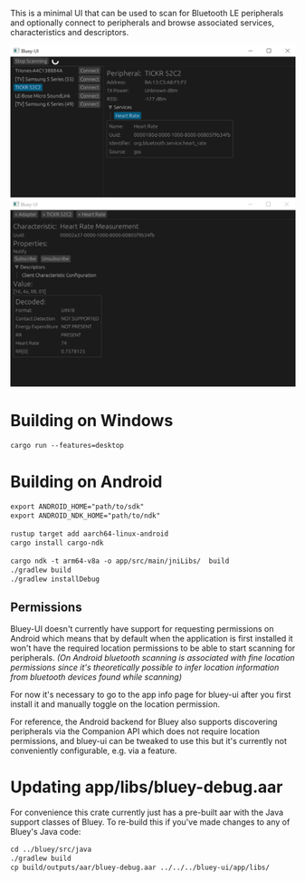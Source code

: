 This is a minimal UI that can be used to scan for Bluetooth LE
peripherals and optionally connect to peripherals and browse
associated services, characteristics and descriptors.

![Screenshot of Bluey-UI scanning for devices](docs/images/bluey_ui_scanning.png)
![Screenshot of Bluey-UI showing heart rate monitor](docs/images/bluey_ui_hrm.png)

# Building on Windows
```
cargo run --features=desktop
```

# Building on Android
```
export ANDROID_HOME="path/to/sdk"
export ANDROID_NDK_HOME="path/to/ndk"

rustup target add aarch64-linux-android
cargo install cargo-ndk

cargo ndk -t arm64-v8a -o app/src/main/jniLibs/  build
./gradlew build
./gradlew installDebug
```

## Permissions

Bluey-UI doesn't currently have support for requesting permissions
on Android which means that by default
when the application is first installed it won't have the required
location permissions to be able to start scanning for peripherals.
_(On Android bluetooth scanning is associated with fine location
permissions since it's theoretically possible to infer location
information from bluetooth devices found while scanning)_

For now it's necessary to go to the app info page for bluey-ui
after you first install it and manually toggle on the location
permission.

For reference, the Android backend for Bluey also supports discovering
peripherals via the Companion API which does not require location
permissions, and bluey-ui can be tweaked to use this but it's
currently not conveniently configurable, e.g. via a feature.

# Updating app/libs/bluey-debug.aar

For convenience this crate currently just has a pre-built aar
with the Java support classes of Bluey. To re-build this if
you've made changes to any of Bluey's Java code:

```
cd ../bluey/src/java
./gradlew build
cp build/outputs/aar/bluey-debug.aar ../../../bluey-ui/app/libs/
```